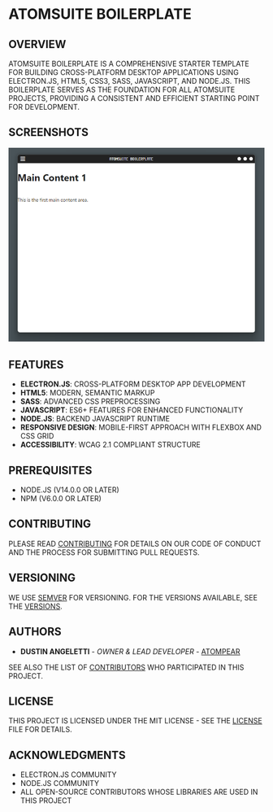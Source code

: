 # ATOMSUITE BOILERPLATE

## OVERVIEW

ATOMSUITE BOILERPLATE IS A COMPREHENSIVE STARTER TEMPLATE FOR BUILDING CROSS-PLATFORM DESKTOP APPLICATIONS USING ELECTRON.JS, HTML5, CSS3, SASS, JAVASCRIPT, AND NODE.JS. THIS BOILERPLATE SERVES AS THE FOUNDATION FOR ALL ATOMSUITE PROJECTS, PROVIDING A CONSISTENT AND EFFICIENT STARTING POINT FOR DEVELOPMENT.

## SCREENSHOTS

![screenshot](readme/images/screenshot.png)

## FEATURES

- **ELECTRON.JS**: CROSS-PLATFORM DESKTOP APP DEVELOPMENT
- **HTML5**: MODERN, SEMANTIC MARKUP
- **SASS**: ADVANCED CSS PREPROCESSING
- **JAVASCRIPT**: ES6+ FEATURES FOR ENHANCED FUNCTIONALITY
- **NODE.JS**: BACKEND JAVASCRIPT RUNTIME
- **RESPONSIVE DESIGN**: MOBILE-FIRST APPROACH WITH FLEXBOX AND CSS GRID
- **ACCESSIBILITY**: WCAG 2.1 COMPLIANT STRUCTURE

## PREREQUISITES

- NODE.JS (V14.0.0 OR LATER)
- NPM (V6.0.0 OR LATER)

## CONTRIBUTING

PLEASE READ [CONTRIBUTING](readme/contributing.md) FOR DETAILS ON OUR CODE OF CONDUCT AND THE PROCESS FOR SUBMITTING PULL REQUESTS.

## VERSIONING

WE USE [SEMVER](HTTP://SEMVER.ORG/) FOR VERSIONING. FOR THE VERSIONS AVAILABLE, SEE THE [VERSIONS](readme/versions.md).

## AUTHORS

* **DUSTIN ANGELETTI** - *OWNER & LEAD DEVELOPER* - [ATOMPEAR](HTTPS://GITHUB.COM/ATOMPEAR)

SEE ALSO THE LIST OF [CONTRIBUTORS](readme/contributors.md) WHO PARTICIPATED IN THIS PROJECT.

## LICENSE

THIS PROJECT IS LICENSED UNDER THE MIT LICENSE - SEE THE [LICENSE](readme/license.md) FILE FOR DETAILS.

## ACKNOWLEDGMENTS

* ELECTRON.JS COMMUNITY
* NODE.JS COMMUNITY
* ALL OPEN-SOURCE CONTRIBUTORS WHOSE LIBRARIES ARE USED IN THIS PROJECT
